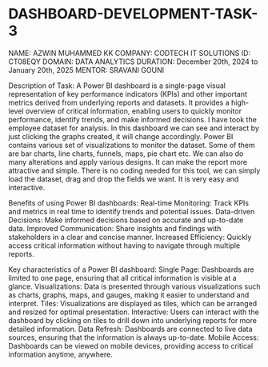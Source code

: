 # DASHBOARD-DEVELOPMENT-TASK-3
NAME: AZWIN MUHAMMED KK
COMPANY: CODTECH IT SOLUTIONS
ID: CT08EQY
DOMAIN: DATA ANALYTICS 
DURATION: December 20th, 2024 to January 20th, 2025
MENTOR: SRAVANI GOUNI

Description of Task:
A Power BI dashboard is a single-page visual representation of key performance indicators (KPIs) and other important metrics derived from underlying
reports and datasets. It provides a high-level overview of critical information, enabling users to quickly monitor performance, identify trends,
and make informed decisions. I have took the employee dataset for analysis. In this dashboard we can see and interact by just clicking the graphs created,
it will change accordingly. Power BI contains various set of visualizations to monitor the dataset. Some of them are bar charts, line charts, funnels, maps,
pie chart etc. We can also do many alterations and apply various designs. It can make the report more attractive and simple. There is no coding needed for this tool, 
we can simply load the dataset, drag and drop the fields we want. It is very easy and interactive.

Benefits of using Power BI dashboards:
Real-time Monitoring: Track KPIs and metrics in real time to identify trends and potential issues.
Data-driven Decisions: Make informed decisions based on accurate and up-to-date data.
Improved Communication: Share insights and findings with stakeholders in a clear and concise manner.
Increased Efficiency: Quickly access critical information without having to navigate through multiple reports.

Key characteristics of a Power BI dashboard:
Single Page: Dashboards are limited to one page, ensuring that all critical information is visible at a glance.
Visualizations: Data is presented through various visualizations such as charts, graphs, maps, and gauges, making it easier to understand and interpret.
Tiles: Visualizations are displayed as tiles, which can be arranged and resized for optimal presentation.
Interactive: Users can interact with the dashboard by clicking on tiles to drill down into underlying reports for more detailed information.
Data Refresh: Dashboards are connected to live data sources, ensuring that the information is always up-to-date.
Mobile Access: Dashboards can be viewed on mobile devices, providing access to critical information anytime, anywhere.
